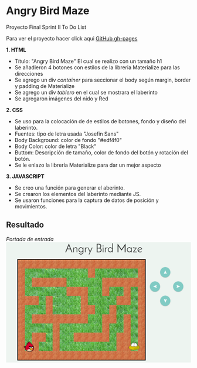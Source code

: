 # Angry Bird Maze

Proyecto Final Sprint II To Do List

Para ver el proyecto hacer click aqui
[GitHub gh-pages](https://sharmyn28.github.io/maze-AB/)


**1. HTML**
+ Título: "Angry Bird Maze"  El cual se realizo con un tamaño h1
+ Se añadieron 4 botones con estilos de la libreria Materialize para las direcciones
+ Se agrego un div *container* para seccionar el body según margin, border y padding de Materialize
+ Se agrego un div *tablero* en el cual se mostrara el laberinto
+ Se agregaron imágenes del nido y Red


**2. CSS**
+ Se uso para la colocación de de estilos de botones, fondo y diseño del laberinto.
+ Fuentes: tipo de letra usada "Josefin Sans"
+ Body Background: color de fondo "#edf4f0"
+ Body Color: color de letra "Black"
+ Buttom: Descripción de tamaño, color de fondo del botón y rotación del botón.
+ Se le enlazo la librería Materialize para dar un mejor aspecto


**3. JAVASCRIPT**
+ Se creo una función para generar el aberinto.
+ Se crearon los elementos del laberinto mediante JS.
+ Se usaron funciones para la captura de datos de posición y movimientos.


## Resultado
*Portada de entrada*
![Alt-Text](assets/img/completo.png)
